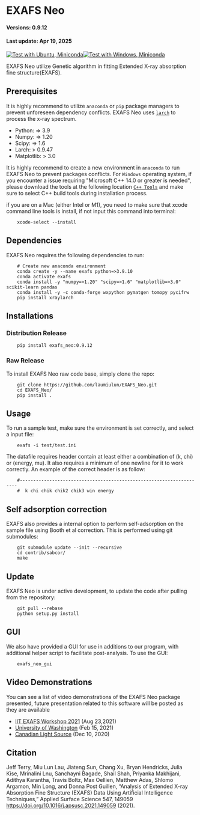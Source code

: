 # EXAFS Neo

#### Versions: 0.9.12

#### Last update: Apr 19, 2025

<!-- ![example workflow](https://github.com/laumiulun/EXAFS_Neo/actions/workflows/<WORKFLOW_FILE>/badge.svg) -->

[![Test with Ubuntu, Miniconda](https://github.com/laumiulun/EXAFS_Neo/actions/workflows/test_ubuntu.yml/badge.svg?branch=unit_tests)](https://github.com/laumiulun/EXAFS_Neo/actions/workflows/test_ubuntu.yml)[![Test with Windows, Miniconda](https://github.com/laumiulun/EXAFS_Neo/actions/workflows/test_windows.yml/badge.svg?branch=unit_tests)](https://github.com/laumiulun/EXAFS_Neo/actions/workflows/test_windows.yml)

EXAFS Neo utilize Genetic algorithm in fitting Extended X-ray absorption fine structure(EXAFS).

## Prerequisites

It is highly recommend to utilize `anaconda` or `pip` package managers to prevent unforeseen dependency conflicts. EXAFS
Neo uses [`larch`](https://xraypy.github.io/xraylarch/) to process the x-ray spectrum.

- Python: => 3.9
- Numpy: => 1.20
- Scipy: => 1.6
- Larch: > 0.9.47
- Matplotlib: > 3.0

It is highly recommend to create a new environment in `anaconda` to run EXAFS Neo to prevent packages conflicts.
For `Windows` operating system, if you encounter a issue requiring "Microsoft C++ 14.0 or greater is needed", please
download the tools at the following location [`C++ Tools`](https://visualstudio.microsoft.com/visual-cpp-build-tools/)
and make sure to select C++ build tools during installation process.

if you are on a Mac (either Intel or M1), you need to make sure that xcode command line tools is install, if not input
this command into terminal:

        xcode-select --install

## Dependencies

EXAFS Neo requires the following dependencies to run:

        # Create new anaconda environment
        conda create -y --name exafs python=>3.9.10
        conda activate exafs
        conda install -y "numpy=>1.20" "scipy=>1.6" "matplotlib=>3.0" scikit-learn pandas
        conda install -y -c conda-forge wxpython pymatgen tomopy pycifrw
        pip install xraylarch

## Installations

### Distribution Release

        pip install exafs_neo:0.9.12

### Raw Release

To install EXAFS Neo raw code base, simply clone the repo:

        git clone https://github.com/laumiulun/EXAFS_Neo.git
        cd EXAFS_Neo/
        pip install .

## Usage

To run a sample test, make sure the environment is set correctly, and select a input file:

        exafs -i test/test.ini

The datafile requires header contain at least either a combination of (k, chi) or (energy, mu). It also requires a
minimum of one newline for it to work correctly. An example of the correct header is as follow:

        #---------------------------------------------------------------------
        #  k chi chik chik2 chik3 win energy

## Self adsorption correction

EXAFS also provides a internal option to perform self-adsorption on the sample file using Booth et al correction. This
is performed using git submodules:

        git submodule update --init --recursive
        cd contrib/sabcor/
        make

## Update

EXAFS Neo is under active development, to update the code after pulling from the repository:

        git pull --rebase
        python setup.py install

## GUI

We also have provided a GUI for use in additions to our program, with additional helper script to facilitate
post-analysis. To use the GUI:

        exafs_neo_gui

## Video Demonstrations

You can see a list of video demonstrations of the EXAFS Neo package presented, future presentation related to this
software will be posted as they are available

<!-- - https://www.youtube.com/playlist?list=PLqZCvArs4yF8IrREQ3AzZJX2N-IRAPEmy [Aug 23,2021] (IIT EXAFS Workshop 2021)
- https://youtu.be/KwhItvwhapg [Feb 15, 2021] (University of Washington)
- https://youtu.be/jqISqq_FFR8 [Dec 10, 2020] (Canadian Light Source) -->

- [IIT EXAFS Workshop 2021](https://www.youtube.com/playlist?list=PLqZCvArs4yF8IrREQ3AzZJX2N-IRAPEmy) (Aug 23,2021)
- [University of Washington](https://youtu.be/KwhItvwhapg) (Feb 15, 2021)
- [Canadian Light Source](https://youtu.be/jqISqq_FFR8) (Dec 10, 2020)

## Citation

Jeff Terry, Miu Lun Lau, Jiateng Sun, Chang Xu, Bryan Hendricks, Julia Kise, Mrinalini Lnu, Sanchayni Bagade, Shail
Shah, Priyanka Makhijani, Adithya Karantha, Travis Boltz, Max Oellien, Matthew Adas, Shlomo Argamon, Min Long, and Donna
Post Guillen, “Analysis of Extended X-ray Absorption Fine Structure (EXAFS) Data Using Artificial Intelligence
Techniques,” Applied Surface Science 547, 149059 <https://doi.org/10.1016/j.apsusc.2021.149059> (2021).
